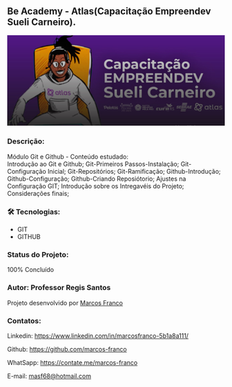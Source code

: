 
## Be Academy - Atlas(Capacitação Empreendev Sueli Carneiro).

![preview](./preview2.jpg)


### Descrição:
Módulo Git e Github - Conteúdo estudado:<br>
Introdução ao Git e Github; Git-Primeiros Passos-Instalação; Git-Configuração Inicial; Git-Repositórios; Git-Ramificação; Github-Introdução; Github-Configuração; Github-Criando Reposiótorio; Ajustes na Configuração GIT; Introdução sobre os Intregavéis do Projeto; Considerações finais;


### 🛠 Tecnologias:
- GIT
- GITHUB

### Status do Projeto:
100% Concluído

### Autor: Professor Regis Santos
Projeto desenvolvido por [Marcos Franco](https://github.com/marcos-franco/beacademy-devstart-gitgithub)

### Contatos:
Linkedin: https://www.linkedin.com/in/marcosfranco-5b1a8a111/

Github: https://github.com/marcos-franco

WhatSapp: https://contate.me/marcos-franco

E-mail: masf68@hotmail.com
